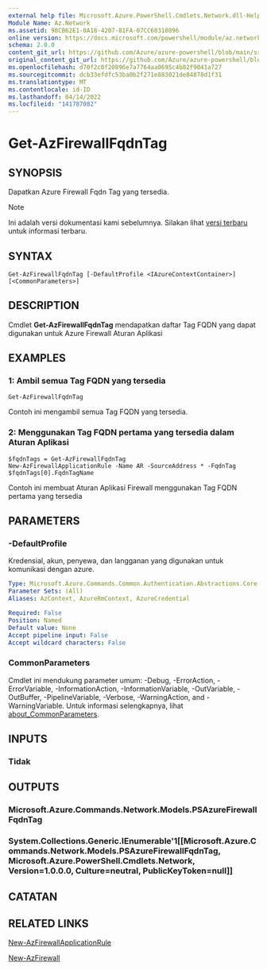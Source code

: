 ```yaml
---
external help file: Microsoft.Azure.PowerShell.Cmdlets.Network.dll-Help.xml
Module Name: Az.Network
ms.assetid: 98CB62E1-0A18-4207-81FA-07CC60310896
online version: https://docs.microsoft.com/powershell/module/az.network/get-azfirewallfqdntag
schema: 2.0.0
content_git_url: https://github.com/Azure/azure-powershell/blob/main/src/Network/Network/help/Get-AzFirewallFqdnTag.md
original_content_git_url: https://github.com/Azure/azure-powershell/blob/main/src/Network/Network/help/Get-AzFirewallFqdnTag.md
ms.openlocfilehash: d70f2c0f20896e7a7764aa0695c4b82f9041a727
ms.sourcegitcommit: dcb33efdfc53ba0b2f271e883021de84878d1f31
ms.translationtype: MT
ms.contentlocale: id-ID
ms.lasthandoff: 04/14/2022
ms.locfileid: "141787082"
---
```

# Get-AzFirewallFqdnTag

## SYNOPSIS
Dapatkan Azure Firewall Fqdn Tag yang tersedia.

> [!NOTE]
>Ini adalah versi dokumentasi kami sebelumnya. Silakan lihat [versi terbaru](/powershell/module/az.network/get-azfirewallfqdntag) untuk informasi terbaru.

## SYNTAX

```
Get-AzFirewallFqdnTag [-DefaultProfile <IAzureContextContainer>] [<CommonParameters>]
```

## DESCRIPTION
Cmdlet **Get-AzFirewallFqdnTag** mendapatkan daftar Tag FQDN yang dapat digunakan untuk Azure Firewall Aturan Aplikasi

## EXAMPLES

### 1: Ambil semua Tag FQDN yang tersedia
```
Get-AzFirewallFqdnTag
```

Contoh ini mengambil semua Tag FQDN yang tersedia.

### 2: Menggunakan Tag FQDN pertama yang tersedia dalam Aturan Aplikasi
```
$fqdnTags = Get-AzFirewallFqdnTag
New-AzFirewallApplicationRule -Name AR -SourceAddress * -FqdnTag $fqdnTags[0].FqdnTagName
```

Contoh ini membuat Aturan Aplikasi Firewall menggunakan Tag FQDN pertama yang tersedia

## PARAMETERS

### -DefaultProfile
Kredensial, akun, penyewa, dan langganan yang digunakan untuk komunikasi dengan azure.

```yaml
Type: Microsoft.Azure.Commands.Common.Authentication.Abstractions.Core.IAzureContextContainer
Parameter Sets: (All)
Aliases: AzContext, AzureRmContext, AzureCredential

Required: False
Position: Named
Default value: None
Accept pipeline input: False
Accept wildcard characters: False
```

### CommonParameters
Cmdlet ini mendukung parameter umum: -Debug, -ErrorAction, -ErrorVariable, -InformationAction, -InformationVariable, -OutVariable, -OutBuffer, -PipelineVariable, -Verbose, -WarningAction, and -WarningVariable. Untuk informasi selengkapnya, lihat [about_CommonParameters](http://go.microsoft.com/fwlink/?LinkID=113216).

## INPUTS

### Tidak

## OUTPUTS

### Microsoft.Azure.Commands.Network.Models.PSAzureFirewallFqdnTag

### System.Collections.Generic.IEnumerable'1[[Microsoft.Azure.Commands.Network.Models.PSAzureFirewallFqdnTag, Microsoft.Azure.PowerShell.Cmdlets.Network, Version=1.0.0.0, Culture=neutral, PublicKeyToken=null]]

## CATATAN

## RELATED LINKS

[New-AzFirewallApplicationRule](./New-AzFirewallApplicationRule.md)

[New-AzFirewall](./New-AzFirewall.md)
